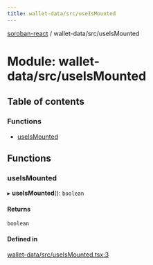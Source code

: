 ```yaml
---
title: wallet-data/src/useIsMounted
---
```

[soroban-react](../README.md) / wallet-data/src/useIsMounted

# Module: wallet-data/src/useIsMounted

## Table of contents

### Functions

- [useIsMounted](wallet_data_src_useIsMounted.md#useismounted)

## Functions

### useIsMounted

▸ **useIsMounted**(): `boolean`

#### Returns

`boolean`

#### Defined in

[wallet-data/src/useIsMounted.tsx:3](https://github.com/paltalabs/soroban-react/blob/cce29de/packages/wallet-data/src/useIsMounted.tsx#L3)
